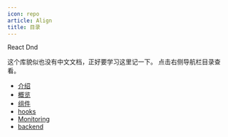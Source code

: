 ```yaml
---
icon: repo
article: Align
title: 目录
---
```

React Dnd

这个库貌似也没有中文文档，正好要学习这里记一下。
点击右侧导航栏目录查看。

- [介绍](介绍.md)
- [概览](概览.md)
- [组件](组件.md)
- [hooks](hooks.md)
- [Monitoring](Monitoring%20State.md)
- [backend](backend.md)

